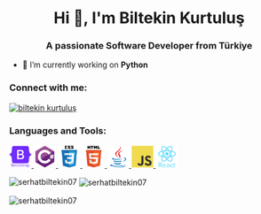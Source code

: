 <h1 align="center">Hi 👋, I'm Biltekin Kurtuluş</h1>
<h3 align="center">A passionate Software Developer from Türkiye</h3>

- 🔭 I’m currently working on **Python**

<h3 align="left">Connect with me:</h3>
<p align="left">
<a href="[https://linkedin.com/in/biltekin kurtuluş](https://www.linkedin.com/in/biltekin-kurtulu%C5%9F-47bb21225 )" target="blank"><img align="center" src="https://raw.githubusercontent.com/rahuldkjain/github-profile-readme-generator/master/src/images/icons/Social/linked-in-alt.svg" alt="biltekin kurtuluş" height="30" width="40" /></a>
</p>

<h3 align="left">Languages and Tools:</h3>
<p align="left"> <a href="https://getbootstrap.com" target="_blank" rel="noreferrer"> <img src="https://raw.githubusercontent.com/devicons/devicon/master/icons/bootstrap/bootstrap-plain-wordmark.svg" alt="bootstrap" width="40" height="40"/> </a> <a href="https://www.w3schools.com/cs/" target="_blank" rel="noreferrer"> <img src="https://raw.githubusercontent.com/devicons/devicon/master/icons/csharp/csharp-original.svg" alt="csharp" width="40" height="40"/> </a> <a href="https://www.w3schools.com/css/" target="_blank" rel="noreferrer"> <img src="https://raw.githubusercontent.com/devicons/devicon/master/icons/css3/css3-original-wordmark.svg" alt="css3" width="40" height="40"/> </a> <a href="https://www.w3.org/html/" target="_blank" rel="noreferrer"> <img src="https://raw.githubusercontent.com/devicons/devicon/master/icons/html5/html5-original-wordmark.svg" alt="html5" width="40" height="40"/> </a> <a href="https://www.java.com" target="_blank" rel="noreferrer"> <img src="https://raw.githubusercontent.com/devicons/devicon/master/icons/java/java-original.svg" alt="java" width="40" height="40"/> </a> <a href="https://developer.mozilla.org/en-US/docs/Web/JavaScript" target="_blank" rel="noreferrer"> <img src="https://raw.githubusercontent.com/devicons/devicon/master/icons/javascript/javascript-original.svg" alt="javascript" width="40" height="40"/> </a> <a href="https://reactjs.org/" target="_blank" rel="noreferrer"> <img src="https://raw.githubusercontent.com/devicons/devicon/master/icons/react/react-original-wordmark.svg" alt="react" width="40" height="40"/> </a> </p>

<p><img align="left" src="https://github-readme-stats.vercel.app/api/top-langs?username=serhatbiltekin07&show_icons=true&locale=en&layout=compact" alt="serhatbiltekin07" /></p>

<p>&nbsp;<img align="center" src="https://github-readme-stats.vercel.app/api?username=serhatbiltekin07&show_icons=true&locale=en" alt="serhatbiltekin07" /></p>

<p><img align="center" src="https://github-readme-streak-stats.herokuapp.com/?user=serhatbiltekin07&" alt="serhatbiltekin07" /></p>
